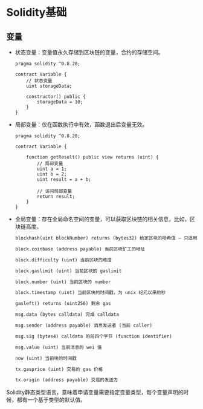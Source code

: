 # Solidity基础

## 变量

- 状态变量：变量值永久存储到区块链的变量，合约的存储空间。
    ```solidity
    pragma solidity ^0.8.20;

    contract Variable {
        // 状态变量
        uint storageData;

        constructor() public {
            storageData = 10;
        }
    }
    ```
- 局部变量：仅在函数执行中有效，函数退出后变量无效。
    ```solidity
    pragma solidity ^0.8.20;

    contract Variable {

        function getResult() public view returns (uint) {
            // 局部变量
            uint a = 1;
            uint b = 2;
            uint result = a + b;
            
            // 访问局部变量
            return result;
        }
    }
    ```
- 全局变量：存在全局命名空间的变量，可以获取区块链的相关信息，比如，区块链高度。
    ```txt
    blockhash(uint blockNumber) returns (bytes32) 给定区块的哈希值 – 只适用于 256 最近区块, 不包含当前区块

    block.coinbase (address payable) 当前区块矿工的地址

    block.difficulty (uint) 当前区块的难度

    block.gaslimit (uint) 当前区块的 gaslimit

    block.number (uint) 当前区块的 number

    block.timestamp (uint) 当前区块的时间戳，为 unix 纪元以来的秒

    gasleft() returns (uint256) 剩余 gas

    msg.data (bytes calldata) 完成 calldata

    msg.sender (address payable) 消息发送者 (当前 caller)

    msg.sig (bytes4) calldata 的前四个字节 (function identifier)

    msg.value (uint) 当前消息的 wei 值

    now (uint) 当前块的时间戳

    tx.gasprice (uint) 交易的 gas 价格

    tx.origin (address payable) 交易的发送方
    ```

Solidity静态类型语言，意味着申请变量需要指定变量类型，每个变量声明的时候，都有一个基于类型的默认值。


